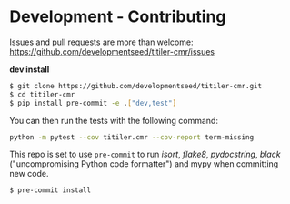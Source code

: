 # Development - Contributing

Issues and pull requests are more than welcome: https://github.com/developmentseed/titiler-cmr/issues

**dev install**

```bash
$ git clone https://github.com/developmentseed/titiler-cmr.git
$ cd titiler-cmr
$ pip install pre-commit -e .["dev,test"]
```

You can then run the tests with the following command:

```sh
python -m pytest --cov titiler.cmr --cov-report term-missing
```

This repo is set to use `pre-commit` to run *isort*, *flake8*, *pydocstring*, *black* ("uncompromising Python code formatter") and mypy when committing new code.

```bash
$ pre-commit install
```
